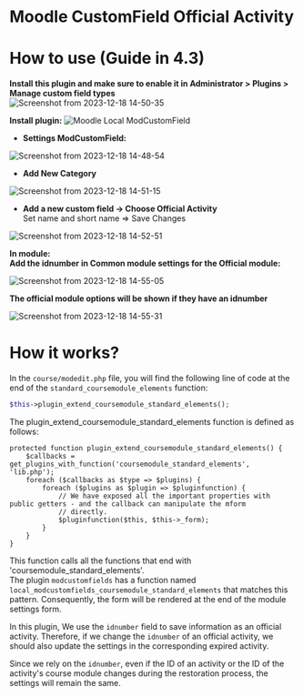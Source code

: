 # Moodle CustomField Official Activity
# How to use (Guide in 4.3)

**Install this plugin and make sure to enable it in Administrator > Plugins > Manage custom field types**  
![Screenshot from 2023-12-18 14-50-35](https://github.com/duyphamluanh/customfield_officialactivity/assets/32034702/b7a79113-5178-4512-9fe1-29a44f0be00f)

**Install plugin:** ![Moodle Local ModCustomField](https://github.com/duyphamluanh/moodle-local_modcustomfields)
+ **Settings ModCustomField:**
  
![Screenshot from 2023-12-18 14-48-54](https://github.com/duyphamluanh/customfield_officialactivity/assets/32034702/7c2fc548-2a3b-44a5-a6e4-dfeb5bd5932d)
  
+ **Add New Category**  
   
![Screenshot from 2023-12-18 14-51-15](https://github.com/duyphamluanh/customfield_officialactivity/assets/32034702/5732ac1f-0d67-4509-8044-a1d47da10bdc)

+ **Add a new custom field -> Choose Official Activity**  
Set name and short name => Save Changes
    
![Screenshot from 2023-12-18 14-52-51](https://github.com/duyphamluanh/customfield_officialactivity/assets/32034702/0d0c3405-34bd-41ba-afce-203b46e02e6c)

**In module:**  
**Add the idnumber in Common module settings for the Official module:**  
  
![Screenshot from 2023-12-18 14-55-05](https://github.com/duyphamluanh/customfield_officialactivity/assets/32034702/094c7b4c-4d65-4364-b7fd-59362d048546)

**The official module options will be shown if they have an idnumber**  
  
![Screenshot from 2023-12-18 14-55-31](https://github.com/duyphamluanh/customfield_officialactivity/assets/32034702/7ef94233-ac07-43fb-bdb0-41c92dabfb44)

# How it works?
In the `course/modedit.php` file, you will find the following line of code at the end of the `standard_coursemodule_elements` function:
```php
$this->plugin_extend_coursemodule_standard_elements();
```
The plugin_extend_coursemodule_standard_elements function is defined as follows:
```
protected function plugin_extend_coursemodule_standard_elements() {
    $callbacks = get_plugins_with_function('coursemodule_standard_elements', 'lib.php');
    foreach ($callbacks as $type => $plugins) {
        foreach ($plugins as $plugin => $pluginfunction) {
            // We have exposed all the important properties with public getters - and the callback can manipulate the mform
            // directly.
            $pluginfunction($this, $this->_form);
        }
    }
}
```
This function calls all the functions that end with 'coursemodule_standard_elements'.  
The plugin `modcustomfields` has a function named `local_modcustomfields_coursemodule_standard_elements` that matches this pattern. Consequently, the form will be rendered at the end of the module settings form.

In this plugin, We use the `idnumber` field to save information as an official activity. Therefore, if we change the `idnumber` of an official activity, we should also update the settings in the corresponding expired activity.

Since we rely on the `idnumber`, even if the ID of an activity or the ID of the activity's course module changes during the restoration process, the settings will remain the same.
